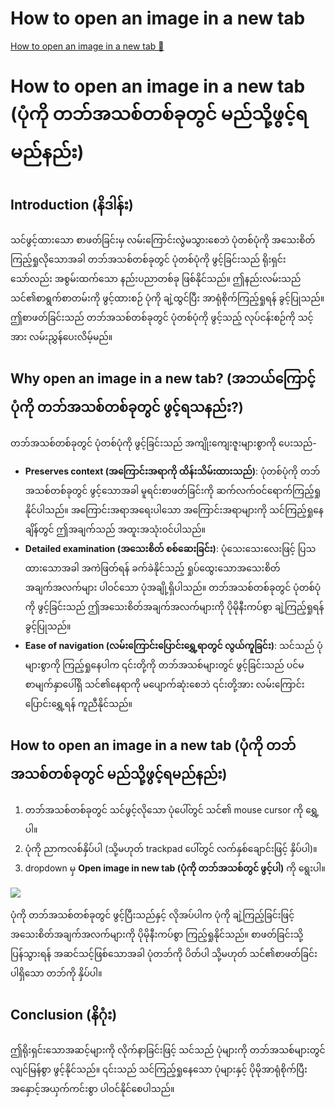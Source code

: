 # How to open an image in a new tab

[How to open an image in a new tab 🔗](https://www.coursera.org/learn/microsoft-sc-900-exam-preparation-and-practice/supplement/6zFt4/how-to-open-an-image-in-a-new-tab)

# How to open an image in a new tab (ပုံကို တဘ်အသစ်တစ်ခုတွင် မည်သို့ဖွင့်ရမည်နည်း)

## Introduction (နိဒါန်း)

သင်ဖွင့်ထားသော စာဖတ်ခြင်းမှ လမ်းကြောင်းလွဲမသွားစေဘဲ ပုံတစ်ပုံကို အသေးစိတ်ကြည့်ရှုလိုသောအခါ တဘ်အသစ်တစ်ခုတွင် ပုံတစ်ပုံကို ဖွင့်ခြင်းသည် ရိုးရှင်းသော်လည်း အစွမ်းထက်သော နည်းပညာတစ်ခု ဖြစ်နိုင်သည်။ ဤနည်းလမ်းသည် သင်၏စာရွက်စာတမ်းကို ဖွင့်ထားစဉ် ပုံကို ချဲ့ထွင်ပြီး အာရုံစိုက်ကြည့်ရှုရန် ခွင့်ပြုသည်။ ဤစာဖတ်ခြင်းသည် တဘ်အသစ်တစ်ခုတွင် ပုံတစ်ပုံကို ဖွင့်သည့် လုပ်ငန်းစဉ်ကို သင့်အား လမ်းညွှန်ပေးလိမ့်မည်။

## Why open an image in a new tab? (အဘယ်ကြောင့် ပုံကို တဘ်အသစ်တစ်ခုတွင် ဖွင့်ရသနည်း?)

တဘ်အသစ်တစ်ခုတွင် ပုံတစ်ပုံကို ဖွင့်ခြင်းသည် အကျိုးကျေးဇူးများစွာကို ပေးသည်-

- **Preserves context (အကြောင်းအရာကို ထိန်းသိမ်းထားသည်)**: ပုံတစ်ပုံကို တဘ်အသစ်တစ်ခုတွင် ဖွင့်သောအခါ မူရင်းစာဖတ်ခြင်းကို ဆက်လက်ဝင်ရောက်ကြည့်ရှုနိုင်ပါသည်။ အကြောင်းအရာအရေးပါသော အကြောင်းအရာများကို သင်ကြည့်ရှုနေချိန်တွင် ဤအချက်သည် အထူးအသုံးဝင်ပါသည်။
- **Detailed examination (အသေးစိတ် စစ်ဆေးခြင်း)**: ပုံသေးသေးလေးဖြင့် ပြသထားသောအခါ အကဲဖြတ်ရန် ခက်ခဲနိုင်သည့် ရှုပ်ထွေးသောအသေးစိတ်အချက်အလက်များ ပါဝင်သော ပုံအချို့ရှိပါသည်။ တဘ်အသစ်တစ်ခုတွင် ပုံတစ်ပုံကို ဖွင့်ခြင်းသည် ဤအသေးစိတ်အချက်အလက်များကို ပိုမိုနီးကပ်စွာ ချဲ့ကြည့်ရှုရန် ခွင့်ပြုသည်။
- **Ease of navigation (လမ်းကြောင်းပြောင်းရွှေ့ရာတွင် လွယ်ကူခြင်း)**: သင်သည် ပုံများစွာကို ကြည့်ရှုနေပါက ၎င်းတို့ကို တဘ်အသစ်များတွင် ဖွင့်ခြင်းသည် ပင်မစာမျက်နှာပေါ်ရှိ သင်၏နေရာကို မပျောက်ဆုံးစေဘဲ ၎င်းတို့အား လမ်းကြောင်းပြောင်းရွှေ့ရန် ကူညီနိုင်သည်။

## How to open an image in a new tab (ပုံကို တဘ်အသစ်တစ်ခုတွင် မည်သို့ဖွင့်ရမည်နည်း)

1. တဘ်အသစ်တစ်ခုတွင် သင်ဖွင့်လိုသော ပုံပေါ်တွင် သင်၏ mouse cursor ကို ရွှေ့ပါ။
2. ပုံကို ညာကလစ်နှိပ်ပါ (သို့မဟုတ် trackpad ပေါ်တွင် လက်နှစ်ချောင်းဖြင့် နှိပ်ပါ)။
3. dropdown မှ **Open image in new tab (ပုံကို တဘ်အသစ်တွင် ဖွင့်ပါ)** ကို ရွေးပါ။

<img src="https://d3c33hcgiwev3.cloudfront.net/imageAssetProxy.v1/nT7ZOojMTnuPpTMk-OefgA_091c9971e67644ab9dccf42485f3a7e1_image.png?expiry=1744329600000&hmac=nRBSlkqFj9vbyfFHBJGkMXSvh2aZwMIxJnZZGOn2DcI">

ပုံကို တဘ်အသစ်တစ်ခုတွင် ဖွင့်ပြီးသည်နှင့် လိုအပ်ပါက ပုံကို ချဲ့ကြည့်ခြင်းဖြင့် အသေးစိတ်အချက်အလက်များကို ပိုမိုနီးကပ်စွာ ကြည့်ရှုနိုင်သည်။ စာဖတ်ခြင်းသို့ ပြန်သွားရန် အဆင်သင့်ဖြစ်သောအခါ ပုံတဘ်ကို ပိတ်ပါ သို့မဟုတ် သင်၏စာဖတ်ခြင်းပါရှိသော တဘ်ကို နှိပ်ပါ။

## Conclusion (နိဂုံး)

ဤရိုးရှင်းသောအဆင့်များကို လိုက်နာခြင်းဖြင့် သင်သည် ပုံများကို တဘ်အသစ်များတွင် လျင်မြန်စွာ ဖွင့်နိုင်သည်။ ၎င်းသည် သင်ကြည့်ရှုနေသော ပုံများနှင့် ပိုမိုအာရုံစိုက်ပြီး အနှောင့်အယှက်ကင်းစွာ ပါဝင်နိုင်စေပါသည်။

